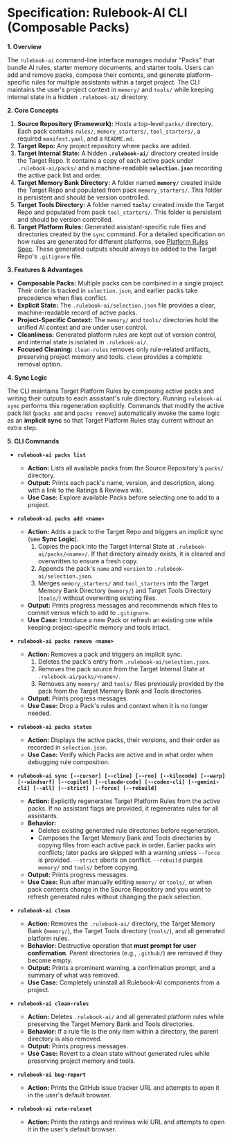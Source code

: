 # Specification: Rulebook-AI CLI (Composable Packs)

**1. Overview**

The `rulebook-ai` command-line interface manages modular "Packs" that bundle AI rules, starter memory documents, and starter tools. Users can add and remove packs, compose their contents, and generate platform-specific rules for multiple assistants within a target project. The CLI maintains the user's project context in `memory/` and `tools/` while keeping internal state in a hidden `.rulebook-ai/` directory.

**2. Core Concepts**

1.  **Source Repository (Framework):** Hosts a top-level `packs/` directory. Each pack contains `rules/`, `memory_starters/`, `tool_starters/`, a required `manifest.yaml`, and a `README.md`.
2.  **Target Repo:** Any project repository where packs are added.
3.  **Target Internal State:** A hidden **`.rulebook-ai/`** directory created inside the Target Repo. It contains a copy of each active pack under `.rulebook-ai/packs/` and a machine-readable **`selection.json`** recording the active pack list and order.
4.  **Target Memory Bank Directory:** A folder named **`memory/`** created inside the Target Repo and populated from pack `memory_starters/`. This folder is persistent and should be version controlled.
5.  **Target Tools Directory:** A folder named **`tools/`** created inside the Target Repo and populated from pack `tool_starters/`. This folder is persistent and should be version controlled.
6.  **Target Platform Rules:** Generated assistant-specific rule files and directories created by the `sync` command. For a detailed specification on how rules are generated for different platforms, see [Platform Rules Spec](platform_rules_spec.md). These generated outputs should always be added to the Target Repo's `.gitignore` file.

**3. Features & Advantages**

*   **Composable Packs:** Multiple packs can be combined in a single project. Their order is tracked in `selection.json`, and earlier packs take precedence when files conflict.
*   **Explicit State:** The `.rulebook-ai/selection.json` file provides a clear, machine-readable record of active packs.
*   **Project-Specific Context:** The `memory/` and `tools/` directories hold the unified AI context and are under user control.
*   **Cleanliness:** Generated platform rules are kept out of version control, and internal state is isolated in `.rulebook-ai/`.
*   **Focused Cleaning:** `clean-rules` removes only rule-related artifacts, preserving project memory and tools. `clean` provides a complete removal option.

**4. Sync Logic**

The CLI maintains Target Platform Rules by composing active packs and writing their outputs to each assistant's rule directory. Running `rulebook-ai sync` performs this regeneration explicitly. Commands that modify the active pack list (`packs add` and `packs remove`) automatically invoke the same logic as an **implicit sync** so that Target Platform Rules stay current without an extra step.

**5. CLI Commands**

*   **`rulebook-ai packs list`**
    *   **Action:** Lists all available packs from the Source Repository's `packs/` directory.
    *   **Output:** Prints each pack's name, version, and description, along with a link to the Ratings & Reviews wiki.
    *   **Use Case:** Explore available Packs before selecting one to add to a project.

*   **`rulebook-ai packs add <name>`**
    *   **Action:** Adds a pack to the Target Repo and triggers an implicit sync (see **Sync Logic**).
        1.  Copies the pack into the Target Internal State at `.rulebook-ai/packs/<name>/`. If that directory already exists, it is cleared and overwritten to ensure a fresh copy.
        2.  Appends the pack's `name` and `version` to `.rulebook-ai/selection.json`.
        3.  Merges `memory_starters/` and `tool_starters` into the Target Memory Bank Directory (`memory/`) and Target Tools Directory (`tools/`) without overwriting existing files.
    *   **Output:** Prints progress messages and recommends which files to commit versus which to add to `.gitignore`.
    *   **Use Case:** Introduce a new Pack or refresh an existing one while keeping project-specific memory and tools intact.

*   **`rulebook-ai packs remove <name>`**
    *   **Action:** Removes a pack and triggers an implicit sync.
        1.  Deletes the pack's entry from `.rulebook-ai/selection.json`.
        2.  Removes the pack source from the Target Internal State at `.rulebook-ai/packs/<name>/`.
        3.  Removes any `memory/` and `tools/` files previously provided by the pack from the Target Memory Bank and Tools directories.
    *   **Output:** Prints progress messages.
    *   **Use Case:** Drop a Pack's rules and context when it is no longer needed.

*   **`rulebook-ai packs status`**
    *   **Action:** Displays the active packs, their versions, and their order as recorded in `selection.json`.
    *   **Use Case:** Verify which Packs are active and in what order when debugging rule composition.

*   **`rulebook-ai sync [--cursor] [--cline] [--roo] [--kilocode] [--warp] [--windsurf] [--copilot] [--claude-code] [--codex-cli] [--gemini-cli] [--all] [--strict] [--force] [--rebuild]`**
    *   **Action:** Explicitly regenerates Target Platform Rules from the active packs. If no assistant flags are provided, it regenerates rules for all assistants.
    *   **Behavior:**
        *   Deletes existing generated rule directories before regeneration.
        *   Composes the Target Memory Bank and Tools directories by copying files from each active pack in order. Earlier packs win conflicts; later packs are skipped with a warning unless `--force` is provided. `--strict` aborts on conflict. `--rebuild` purges `memory/` and `tools/` before copying.
    *   **Output:** Prints progress messages.
    *   **Use Case:** Run after manually editing `memory/` or `tools/`, or when pack contents change in the Source Repository and you want to refresh generated rules without changing the pack selection.

*   **`rulebook-ai clean`**
    *   **Action:** Removes the `.rulebook-ai/` directory, the Target Memory Bank (`memory/`), the Target Tools directory (`tools/`), and all generated platform rules.
    *   **Behavior:** Destructive operation that **must prompt for user confirmation**. Parent directories (e.g., `.github/`) are removed if they become empty.
    *   **Output:** Prints a prominent warning, a confirmation prompt, and a summary of what was removed.
    *   **Use Case:** Completely uninstall all Rulebook-AI components from a project.

*   **`rulebook-ai clean-rules`**
    *   **Action:** Deletes `.rulebook-ai/` and all generated platform rules while preserving the Target Memory Bank and Tools directories.
    *   **Behavior:** If a rule file is the only item within a directory, the parent directory is also removed.
    *   **Output:** Prints progress messages.
    *   **Use Case:** Revert to a clean state without generated rules while preserving project memory and tools.

*   **`rulebook-ai bug-report`**
    *   **Action:** Prints the GitHub issue tracker URL and attempts to open it in the user's default browser.

*   **`rulebook-ai rate-ruleset`**
    *   **Action:** Prints the ratings and reviews wiki URL and attempts to open it in the user's default browser.

